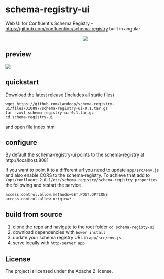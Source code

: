 # schema-registry-ui

Web UI for Confluent's Schema Registry - https://github.com/confluentinc/schema-registry built in angular

<center>
  <a href="http://schema-registry-ui.landoop.com" target="_blank">
    <img src="http://landoop.github.io/schema-registry-ui/schema-registry-ui.png"/>
  </a>
</center>

## preview 

<img src="http://landoop.github.io/schema-registry-ui/demo.gif">

## quickstart 

Download the latest release (includes all static files)

    wget https://github.com/Landoop/schema-registry-ui/files/310897/schema-registry-ui-0.1.tar.gz
    tar -zxvf schema-registry-ui-0.1.tar.gz
    cd schema-registry-ui

and open file index.html

## configure

By default the schema-registry-ui points to the schema-registry at http://localhost:8081

If you want to point it to a different url you need to update `app/src/env.js` and also enable CORS to the schema-registry.
To achieve that add to `/opt/confluent-2.0.1/etc/schema-registry/schema-registry.properties` the following and restart the service

    access.control.allow.methods=GET,POST,OPTIONS
    access.control.allow.origin=*

## build from source

1. clone the repo and navigate to the root folder `cd schema-registy-ui`
2. download dependencies with `bower install`
3. update your schema registry URL in `app/src/env.js`
4. serve locally with `http-server app`

## License

The project is licensed under the Apache 2 license.
